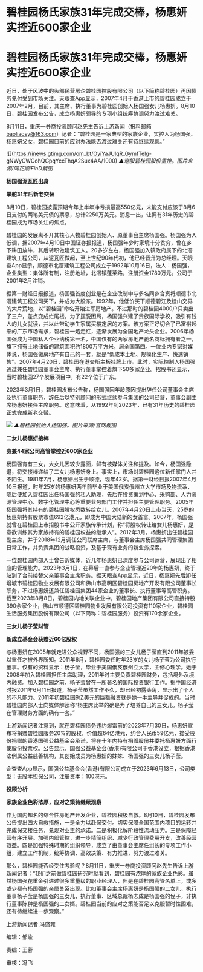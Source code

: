 # 碧桂园杨氏家族31年完成交棒，杨惠妍实控近600家企业

# 碧桂园杨氏家族31年完成交棒，杨惠妍实控近600家企业

近日，处于风波中的头部民营房企碧桂园控股有限公司（以下简称碧桂园）再因债务兑付受到市场关注。天眼查App显示，2007年4月于香港上市的碧桂园成立于2007年2月，目前，其主席、执行董事为碧桂园创始人杨国强女儿杨惠妍。8月10日，碧桂园发布公告，成立杨惠妍领导的专项小组统筹协调努力渡过难关。

8月11日，重庆一券商投资顾问赵先生告诉上游新闻（报料邮箱baoliaosy@163.com）记者：“碧桂园是一家典型的家族企业，实控人为杨国强、杨惠妍父女，碧桂园目前的应对办法能否渡过难关还有待继续观察。”

![](https://inews.gtimg.com/om_bt/OyiYaJUIqR_GymfTelg-
gNWyCWCohQGpqYccThqA2Sux4AA/1000) _▲港股碧桂园股价重挫。图片来源/同花顺iFinD截图_

**杨国强泥瓦匠出身**

**掌舵31年后新老交替**

8月10日，碧桂园披露预期今年上半年净亏损最高550亿元，未能支付应该于8月6日支付的两笔美元债的票息，总计2250万美元。消息一出，让拥有31年历史的碧桂园成为市场关注的焦点。

碧桂园的发展离不开其核心人物碧桂园创始人、原董事会主席杨国强。杨国强为人低调，据2007年4月10日中国证券报报道，杨国强年少时家境十分贫穷，曾在乡下耕田放牛，其后转职做建筑工人。20多岁左右，杨国强加入镇政府属下的北滘建筑工程公司，从泥瓦匠做起，至上世纪90年代初，他已经晋升为总经理。天眼查App显示，顺德市北滘建筑工程公司成立于1992年10月16日，法人：杨国强，企业类型：集体所有制，注册地址，北滘镇蓬莱路，注册资金1780万元。公司于2001年2月注销。

据第一财经日报报道，杨国强首度创业是在企业改制中与多名同乡合资将顺德市北滘建筑工程公司买下，并成为大股东。1992年，他低价买下顺德碧江及桂山交界的大片荒地，以“碧桂园”命名开始进军房地产。不过那时的碧桂园4000户只卖出了三户，差点变成烂尾楼。为了摆脱困局，杨国强兴建了贵族国际学校，吸引有钱人的儿女就读，并以此带动学生家属买楼定居的方案。该方案正好切合了已富裕起来的广东市场需求，碧桂园一炮走红，逐渐发展为全国地产龙头企业。2006年杨国强成为中国私人企业纳税第一名，中国仅有的两家房地产驰名商标拥有者之一，旗下拥有土地储备的建筑面积约1800万平方米，居全国第四。一位业内专家对媒体说，杨国强做房地产有自己的一套，就是“低成本土地、规模化生产、快速销售”。2007年4月20日，碧桂园在港交所主板挂牌上市。此时，实际控制人杨国强通过兼任碧桂园董事会主席、执行董事掌控着旗下50多家企业。招股书还显示，当时碧桂园27个发展项目中，有22个位于广东。

2023年3月1日，碧桂园发布公告称，杨国强因年龄原因提出辞任公司董事会主席及执行董事职务，辞任后以特别顾问的形式继续参与集团的公司经营，董事会副主席杨惠妍接任主席职务。这意味着，从1992年到2023年，已有31年历史的碧桂园正式完成新老交替。

![](https://inews.gtimg.com/om_bt/OoH75b75RZ4f3DeP-3u5VtNYzJdmYkW28mIRbtJ2Z9B9MAA/1000)
_▲碧桂园创始人杨国强。图片来源/官网截图_

**二女儿杨惠妍接棒**

**身兼44家公司高管掌控近600家企业**

杨国强育有三女，大女儿因较少露面，鲜有被媒体关注和提及。如今，杨国强隐退，将交接棒递给了二女儿杨惠妍身上。事实上，市场对碧桂园这位新任掌门人并不陌生。1981年7月，杨惠妍出生于顺德，现年42岁。据第一财经日报2007年4月10日报道，时年25岁的杨惠妍两年前毕业于美国俄亥俄州立大学市场及物流系，随后便加入碧桂园出任杨国强的私人助理，先后在投资策划中心、采购部、人力资源管理中心、数字化管理中心等重要业务部门工作并担任主要管理职务。2005年杨国强将其持有的碧桂园股权悉数转给女儿。2007年4月20日上市当天，25岁的杨惠妍持有股票市值692亿港元，即成为中国大陆新的女首富。2007年，杨国强就曾在碧桂园上市招股书中公开家族传承计划，称“将股权转让给女儿杨惠妍，是意欲训练其为家族持有的碧桂园权益的继承人”。2012年3月，杨惠妍出任碧桂园副主席，并于2018年12月调任公司联席主席，与董事会主席杨国强共同管理集团日常工作，并负责集团的战略投资，及基于现有业务的新业务探索。

一位碧桂园内部人士曾告诉媒体，近几年杨惠妍已深度参与公司运营，展现出了相应的管理能力。2023年3月1日，在幕后一直参与企业管理近20年的杨惠妍，终于站到了台前接替父亲董事会主席职务。据天眼查App显示，近日，杨惠妍先后卸任增城市碧桂园物业发展有限公司和佛山市高明区碧桂园房地产开发有限公司董事长职务，不过杨惠妍还兼任碧桂园集团44家企业的董事长、执行董事等高管职务。截至2023年8月8日，碧桂园内地关联企业中，碧桂园地产集团有限公司直接持股390余家企业，佛山市顺德区碧桂园物业发展有限公司投资有110家企业，碧桂园生活服务集团股份有限公司（以下简称：碧桂园服务）投资有170余家企业。

**三女儿杨子莹财管**

**新成立基金会获赠近60亿股权**

与杨惠妍在2005年就走进公众视野不同，杨国强的三女儿杨子莹直到2011年被委以重任才被外界所知。2011年6月，碧桂园委任时年23岁的女儿杨子莹为公司执行董事。仅有的资料显示：杨子莹，毕业于美国俄亥俄州立大学，主修心理学。她于2008年加入碧桂园担任主席助理，2011年时主要负责碧桂园财务，包括境外及境内融资。加入碧桂园之前，杨子莹曾在一所著名的国际投资银行工作。据中国经济时报2011年6月11日报道，杨子莹虽然工作不久，却已经初露头角，显示出了个人的不凡能力。2011年初碧桂园9亿美元的巨额融资就是她一手主导并促成的。当时碧桂园内部人士向媒体解读称“杨主席此举的确是为了培养自己的三女儿。杨子莹在管理财务方面的确有一套。”

上游新闻记者注意到，就在碧桂园债务违约爆雷前的2023年7月30日，杨惠妍宣布将捐赠碧桂园服务20%的股权，价值超64亿港元，约合人民币59亿元，接受股份捐赠的香港国强公益基金会承诺，将在十年内持有捐赠股份并委托杨惠妍方面行使股份投票权。公告显示，国强公益基金会(香港)有限公司于香港设立，根据香港法例属公益慈善机构，其创始成员为杨惠妍的妹妹、杨国强的三女儿杨子莹。

企查查App显示，国强公益基金会(香港)有限公司成立于2023年6月13日，公司类型：无股本担保公司，注册资本：100港元。

**投顾分析**

**家族企业色彩浓厚，应对之策待继续观察**

作为国内知名的综合性房地产开发企业，碧桂园积极自救。8月10日，碧桂园发布公告提出四大自救措施，一是全力以赴保交付。切实保障全国范围内项目的运转并完成保交楼任务，兑现对业主的承诺。二是积极化解阶段性流动压力。三是保障经营有序开展。加强内部管控，进一步精简组织、减少行政管理费用开支，改善经营效益。四是加强特殊时期的组织领导，成立了由董事会主席任组长的专项工作小组，建立工作机制，统筹协调、高效决策、有力推进，努力渡过难关。

那么，碧桂园能否经受住考验呢？8月11日，重庆一券商投资顾问赵先生告诉上游新闻记者：“我们之前做碧桂园研究时就看到，碧桂园有浓厚的家族企业色彩。虽然杨国强花重金引进过很多重量级的职业经理人，但是在碧桂园高管名单上，或多或少都有杨国强的亲属关系出现。比如董事会主席杨惠妍是杨国强的二女儿，执行董事杨子莹是杨国强的三女儿，执行董事、区域总裁杨志成是杨国强的侄子，非执行董事陈翀是杨国强的二女婿。碧桂园当前的应对之策能否足以克服暂时性困难，还有待继续进一步观察。”

上游新闻记者 冯盛雍

编辑：邹渝

责编：王蓉

审核：冯飞

